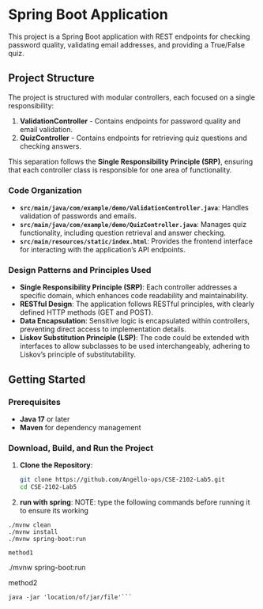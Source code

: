 # Spring Boot Application

This project is a Spring Boot application with REST endpoints for checking password quality, validating email addresses, and providing a True/False quiz.

## Project Structure

The project is structured with modular controllers, each focused on a single responsibility:

1. **ValidationController** - Contains endpoints for password quality and email validation.
2. **QuizController** - Contains endpoints for retrieving quiz questions and checking answers.

This separation follows the **Single Responsibility Principle (SRP)**, ensuring that each controller class is responsible for one area of functionality.

### Code Organization

- **`src/main/java/com/example/demo/ValidationController.java`**: Handles validation of passwords and emails.
- **`src/main/java/com/example/demo/QuizController.java`**: Manages quiz functionality, including question retrieval and answer checking.
- **`src/main/resources/static/index.html`**: Provides the frontend interface for interacting with the application’s API endpoints.

### Design Patterns and Principles Used

- **Single Responsibility Principle (SRP)**: Each controller addresses a specific domain, which enhances code readability and maintainability.
- **RESTful Design**: The application follows RESTful principles, with clearly defined HTTP methods (GET and POST).
- **Data Encapsulation**: Sensitive logic is encapsulated within controllers, preventing direct access to implementation details.
- **Liskov Substitution Principle (LSP)**: The code could be extended with interfaces to allow subclasses to be used interchangeably, adhering to Liskov’s principle of substitutability.

## Getting Started

### Prerequisites

- **Java 17** or later
- **Maven** for dependency management

### Download, Build, and Run the Project

1. **Clone the Repository**:
   ```bash
   git clone https://github.com/Angello-ops/CSE-2102-Lab5.git
   cd CSE-2102-Lab5
2. **run with spring**:
   NOTE: type the following commands before running it to ensure its working
 ```
./mvnw clean
./mvnw install
./mvnw spring-boot:run
   
 method1
```
./mvnw spring-boot:run

method2
```
java -jar 'location/of/jar/file'```

